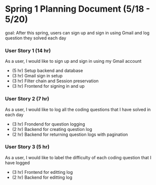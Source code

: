 # Spring 1 Planning Document (5/18 - 5/20)
goal: After this spring, users can sign up and sign in using Gmail and log question they solved each day

### User Story 1 (14 hr)
As a user, I would like to sign up and sign in using my Gmail account
- (5 hr) Setup backend and database
- (3 hr) Gmail sign in setup
- (3 hr) Filter chain and Session preservation
- (3 hr) Frontend for signing in and up

### User Story 2 (7 hr)
As a user, I would like to log all the coding questions that I have solved in each day
- (3 hr) Frondend for question logging
- (2 hr) Backend for creating question log
- (2 hr) Backend for returning question logs with pagination

### User Story 3 (5 hr)
As a user, I would like to label the difficulty of each coding question that I have logged 
- (3 hr) Frontend for editting log
- (2 hr) Backend for editting log 